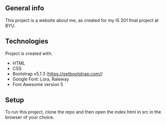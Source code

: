 ## General info
This project is a website about me, as created for my IS 201 final project at BYU.
	
## Technologies
Project is created with:
* HTML
* CSS
* Bootstrap v5.1.3 (https://getbootstrap.com/)
* Google Font: Lora, Raleway
* Font Awesome version 5
	
## Setup
To run this project, clone the repo and then open the index.html in src in the browser of your choice.